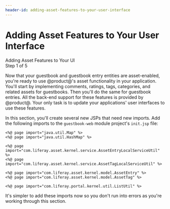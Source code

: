 ```yaml
---
header-id: adding-asset-features-to-your-user-interface
---
```


# Adding Asset Features to Your User Interface

<div class="learn-path-step">
    <p>Adding Asset Features to Your UI<br>Step 1 of 5</p>
</div>

Now that your guestbook and guestbook entry entities are asset-enabled, you're 
ready to use @product@'s asset functionality in your application. You'll start 
by implementing comments, ratings, tags, categories, and related assets for 
guestbooks. Then you'll do the same for guestbook entries. All the back-end 
support for these features is provided by @product@. Your only task is to update 
your applications' user interfaces to use these features. 

In this section, you'll create several new JSPs that need new imports. Add the 
following imports to the `guestbook-web` module project's `init.jsp` file: 

    <%@ page import="java.util.Map" %>
    <%@ page import="java.util.HashMap" %>

    <%@ page import="com.liferay.asset.kernel.service.AssetEntryLocalServiceUtil" %>
    <%@ page import="com.liferay.asset.kernel.service.AssetTagLocalServiceUtil" %>

    <%@ page import="com.liferay.asset.kernel.model.AssetEntry" %>
    <%@ page import="com.liferay.asset.kernel.model.AssetTag" %>

    <%@ page import="com.liferay.portal.kernel.util.ListUtil" %>

It's simpler to add these imports now so you don't run into errors as you're 
working through this section. 

